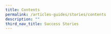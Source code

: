 ```yaml
---
title: Contents
permalink: /articles-guides/stories/contents
description: ""
third_nav_title: Success Stories
---
```

